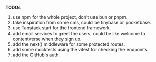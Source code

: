 **TODOs**

1. use npm for the whole project, don't use bun or pnpm.
2. take inspiration from some cms, could be tinybase or pocketbase.
3. use Tanstack start for the frontend framework.
4. add email services to greet the users, could be like welcome to contentverse when they sign up.
5. add the next() middleware for some protected routes.
6. add some mocktests using the vitest for checking the endpoints.
7. add the GitHub's auth.


